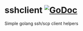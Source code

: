sshclient [![GoDoc](https://godoc.org/github.com/paulstuart/sshclient?status.svg)](http://godoc.org/github.com/paulstuart/sshclient)
=========

Simple golang ssh/scp client helpers
